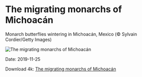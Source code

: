 # The migrating monarchs of Michoacán

Monarch butterflies wintering in Michoacán, Mexico (© Sylvain Cordier/Getty Images)

![The migrating monarchs of Michoacán](https://bing.com/th?id=OHR.OverwinteringMonarchs_EN-US9077881827_UHD.jpg&rf=LaDigue_UHD.jpg&pid=hp&w=1024&h=576)

Date: 2019-11-25

Download 4k: [The migrating monarchs of Michoacán](https://bing.com/th?id=OHR.OverwinteringMonarchs_EN-US9077881827_UHD.jpg&rf=LaDigue_UHD.jpg&pid=hp&w=3840&h=2160)

